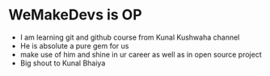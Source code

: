 # WeMakeDevs is OP

- I am learning git and github course from Kunal Kushwaha channel
- He is absolute a pure gem for us 
- make use of him and shine in ur career as well as in open source project
- Big shout to Kunal Bhaiya
